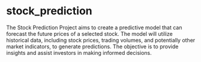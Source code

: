 # stock_prediction
 The Stock Prediction Project aims to create a predictive model  that can forecast the future prices of a selected stock. The  model will utilize historical data, including stock prices, trading  volumes, and potentially other market indicators, to generate  predictions. The objective is to provide insights and assist  investors in making informed decisions.
